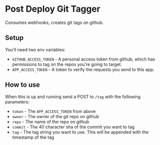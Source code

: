 # Post Deploy Git Tagger

Consumes webhooks, creates git tags on github. 

## Setup

You'll need two env variables:

- `GITHUB_ACCESS_TOKEN` - A personal access token from github, which has permissions to tag on the repos you're going to target.
- `APP_ACCESS_TOKEN` - A token to verify the requests you send to this app.

## How to use

When this is up and running send a POST to `/tag` with the following parameters:

- `token` - The `APP_ACCESS_TOKEN` from above
- `owner` - The owner of the git repo on github
- `repo` - The name of the repo on github
- `commit` - The 40 character sha of the commit you want to tag
- `tag` - The tag string you want to use. This will be appended with the timestamp of the tag
